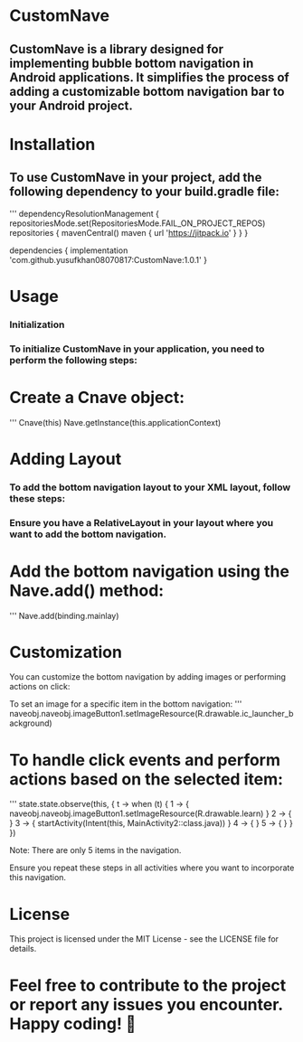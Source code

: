 
# CustomNave
 ## CustomNave is a library designed for implementing bubble bottom navigation in Android applications. It simplifies the process of adding a customizable bottom navigation bar to your Android project.

# Installation
## To use CustomNave in your project, add the following dependency to your build.gradle file:
'''
dependencyResolutionManagement {
    repositoriesMode.set(RepositoriesMode.FAIL_ON_PROJECT_REPOS)
    repositories {
        mavenCentral()
        maven { url 'https://jitpack.io' }
    }
}

dependencies {
    implementation 'com.github.yusufkhan08070817:CustomNave:1.0.1'
}

# Usage
### Initialization
### To initialize CustomNave in your application, you need to perform the following steps:

# Create a Cnave object:
'''
Cnave(this)
Nave.getInstance(this.applicationContext)

# Adding Layout
### To add the bottom navigation layout to your XML layout, follow these steps:

### Ensure you have a RelativeLayout in your layout where you want to add the bottom navigation.
# Add the bottom navigation using the Nave.add() method:
'''
Nave.add(binding.mainlay)

# Customization
You can customize the bottom navigation by adding images or performing actions on click:

To set an image for a specific item in the bottom navigation:
'''
naveobj.naveobj.imageButton1.setImageResource(R.drawable.ic_launcher_background)

# To handle click events and perform actions based on the selected item:
'''
state.state.observe(this, { t ->
    when (t) {
        1 -> { naveobj.naveobj.imageButton1.setImageResource(R.drawable.learn) }
        2 -> { }
        3 -> { startActivity(Intent(this, MainActivity2::class.java)) }
        4 -> { }
        5 -> { }
    }
})

Note: There are only 5 items in the navigation.

Ensure you repeat these steps in all activities where you want to incorporate this navigation.

# License
This project is licensed under the MIT License - see the LICENSE file for details.

# Feel free to contribute to the project or report any issues you encounter. Happy coding! 🚀
